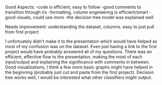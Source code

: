 Good Aspects:
-code is efficient, easy to follow
-good comments to transition through i/o
-formatting, column engineering is efficient/smart
-good visuals, could use more
-the decision tree model was explained well


Needs improvement:
understanding the dataset, columns. easy to just pull from first project


I unfortuately didn't make it to the presentation which would have helped as most of my confusion was on the dataset. Even just having a link to the first project would have probably answered all of my questions. There was an efficient, effective flow to the presentation, making the most of each input/output and explaining the significance with comments in between. Good visualizations, I think a few more basic graphs might have helped in the beginning (probably just cut and paste from the first project). Decision tree works well, I would be interested what other classifiers might output.

